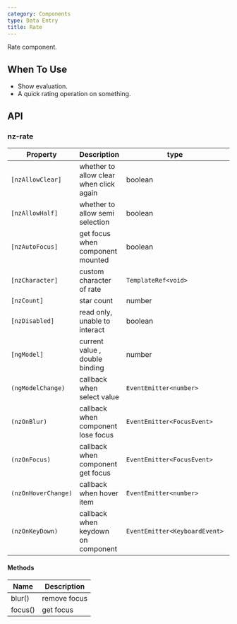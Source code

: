 ```yaml
---
category: Components
type: Data Entry
title: Rate
---
```


Rate component.

## When To Use

- Show evaluation.
- A quick rating operation on something.

## API

### nz-rate

| Property | Description | type | Default |
| -------- | ----------- | ---- | ------- |
| `[nzAllowClear]` | whether to allow clear when click again | boolean | true |
| `[nzAllowHalf]` | whether to allow semi selection | boolean | false |
| `[nzAutoFocus]` | get focus when component mounted | boolean | false |
| `[nzCharacter]` | custom character of rate | `TemplateRef<void>` | `<i nz-icon type="star"></i>` |
| `[nzCount]` | star count | number | 5 |
| `[nzDisabled]` | read only, unable to interact | boolean | false |
| `[ngModel]` | current value , double binding | number | - |
| `(ngModelChange)` | callback when select value | `EventEmitter<number>` | - |
| `(nzOnBlur)` | callback when component lose focus | `EventEmitter<FocusEvent>` | - |
| `(nzOnFocus)` | callback when component get focus | `EventEmitter<FocusEvent>` | - |
| `(nzOnHoverChange)` | callback when hover item | `EventEmitter<number>` | - |
| `(nzOnKeyDown)` | callback when keydown on component | `EventEmitter<KeyboardEvent>` | - |

#### Methods

| Name | Description |
| ---- | ----------- |
| blur() | remove focus |
| focus() | get focus |
